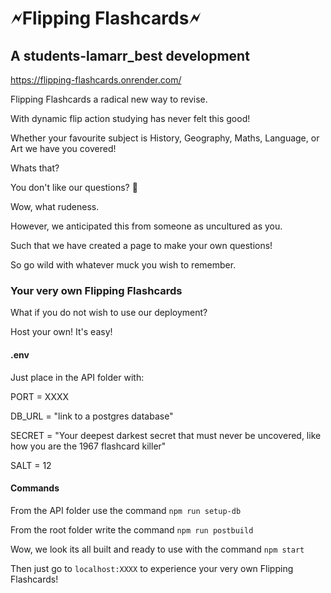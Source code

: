 # 🗲Flipping Flashcards🗲

## A students-lamarr_best development

https://flipping-flashcards.onrender.com/

Flipping Flashcards a radical new way to revise.

With dynamic flip action studying has never felt this good!

Whether your favourite subject is History, Geography, Maths, Language, or Art we have you covered!

Whats that?

You don't like our questions? 🧐

Wow, what rudeness.

However, we anticipated this from someone as uncultured as you.

Such that we have created a page to make your own questions!

So go wild with whatever muck you wish to remember.

### Your very own Flipping Flashcards

What if you do not wish to use our deployment?

Host your own! It's easy!

#### .env

Just place in the API folder with:

PORT = XXXX

DB_URL = "link to a postgres database"

SECRET = "Your deepest darkest secret that must never be uncovered, like how you are the 1967 flashcard killer"

SALT = 12

#### Commands

From the API folder use the command `npm run setup-db`

From the root folder write the command `npm run postbuild`

Wow, we look its all built and ready to use with the command `npm start`

Then just go to `localhost:XXXX` to experience your very own Flipping Flashcards!
